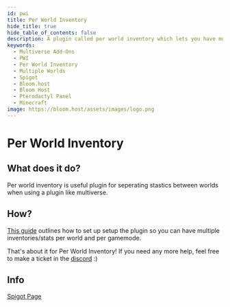 ```yaml
---
id: pwi
title: Per World Inventory
hide_title: true
hide_table_of_contents: false
description: A plugin called per world inventory which lets you have multiple inventories on one server using multiverse.
keywords:
  - Multiverse Add-Ons
  - PWI
  - Per World Inventory
  - Multiple Worlds
  - Spigot
  - Bloom.host
  - Bloom Host
  - Pterodactyl Panel
  - Minecraft
image: https://bloom.host/assets/images/logo.png
---
```

# Per World Inventory

## What does it do?

Per world inventory is useful plugin for seperating stastics between worlds when using a plugin like multiverse.

## How?

[This guide](https://github.com/EbonJaeger/perworldinventory-kt/wiki) outlines how to set up setup the plugin so you can have multiple inventories/stats per world and per gamemode.

That's about it for Per World Inventory! If you need any more help, feel free to make a ticket in the [discord](discord.gg/bloom) :)  

## Info

[Spigot Page](https://www.spigotmc.org/resources/per-world-inventory.4482/)
